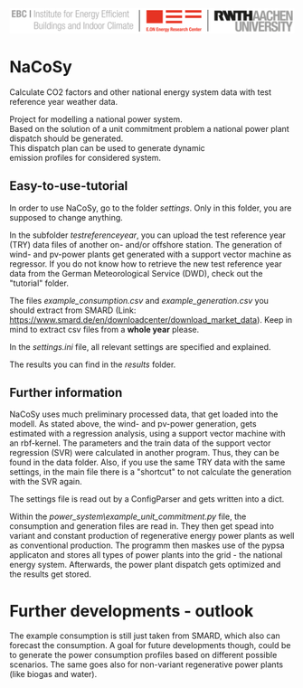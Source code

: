 ![E.ON EBC RWTH Aachen University](./_static/EBC_Logo.png)

# NaCoSy

Calculate CO2 factors and other national energy system data with test reference year weather data.

Project for modelling a national power system.  
Based on the solution of a unit commitment problem a national power plant dispatch should be generated.  
This dispatch plan can be used to generate dynamic  
emission profiles for considered system.

## Easy-to-use-tutorial

In order to use NaCoSy, go to the folder *settings*. 
Only in this folder, you are supposed to change anything. 

In the subfolder *testreferenceyear*, you can upload the test reference year (TRY) data files of another on- and/or offshore station. The generation of wind- and pv-power plants get generated with a support vector machine as regressor.
If you do not know how to retrieve the new test reference year data from the German Meteorological Service (DWD), check out the "tutorial" folder. 

The files *example_consumption.csv* and *example_generation.csv* you should extract from SMARD (Link: https://www.smard.de/en/downloadcenter/download_market_data).
Keep in mind to extract csv files from a **whole year** please. 

In the *settings.ini* file, all relevant settings are specified and explained. 

The results you can find in the *results* folder.


## Further information

NaCoSy uses much preliminary processed data, that get loaded into the modell. 
As stated above, the wind- and pv-power generation, gets estimated with a regression analysis, using a support vector machine with an rbf-kernel.
The parameters and the train data of the support vector regression (SVR) were calculated in another program. Thus, they can be found in the data folder. 
Also, if you use the same TRY data with the same settings, in the main file there is a "shortcut" to not calculate the generation with the SVR again. 

The settings file is read out by a ConfigParser and gets written into a dict. 

Within the *power_system\example_unit_commitment.py* file, the consumption and generation files are read in. They then get spead into variant and constant production of regenerative energy power plants as well as conventional production. 
The programm then maskes use of the pypsa applicaton and stores all types of power plants into the grid - the national energy system.
Afterwards, the power plant dispatch gets optimized and the results get stored.

# Further developments - outlook

The example consumption is still just taken from SMARD, which also can forecast the consumption. A goal for future developments though, could be to generate the power consumption profiles based on different possible scenarios. 
The same goes also for non-variant regenerative power plants (like biogas and water).
